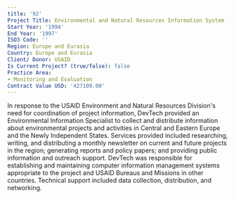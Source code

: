 ```yaml
---
title: '92'
Project Title: Environmental and Natural Resources Information System (ENRIS)
Start Year: '1994'
End Year: '1997'
ISO3 Code: ''
Region: Europe and Eurasia
Country: Europe and Eurasia
Client/ Donor: USAID
Is Current Project? (true/false): false
Practice Area:
- Monitoring and Evaluation
Contract Value USD: '427109.00'
---
```


In response to the USAID Environment and Natural Resources Division's need for coordination of project information, DevTech provided an Environmental Information Specialist to collect and distribute information about environmental projects and activities in Central and Eastern Europe and the Newly Independent States. Services provided included researching, writing, and distributing a monthly newsletter on current and future projects in the region; generating reports and policy papers; and providing public information and outreach support. DevTech was responsible for establishing and maintaining computer information management systems appropriate to the project and USAID Bureaus and Missions in other countries. Technical support included data collection, distribution, and networking.